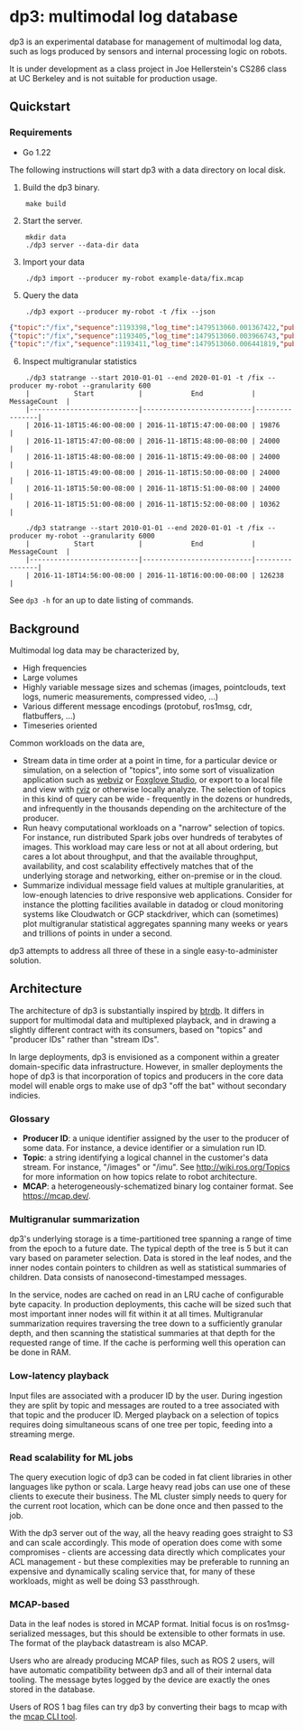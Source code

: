 # dp3: multimodal log database
dp3 is an experimental database for management of multimodal log data, such as
logs produced by sensors and internal processing logic on robots.

It is under development as a class project in Joe Hellerstein's CS286 class at
UC Berkeley and is not suitable for production usage.

## Quickstart

### Requirements
* Go 1.22

The following instructions will start dp3 with a data directory on local disk.

1. Build the dp3 binary.

```
    make build
```

2. Start the server.

```
    mkdir data
    ./dp3 server --data-dir data
```

3. Import your data

```
    ./dp3 import --producer my-robot example-data/fix.mcap
```

5. Query the data

```
    ./dp3 export --producer my-robot -t /fix --json
```

```json
{"topic":"/fix","sequence":1193398,"log_time":1479513060.001367422,"publish_time":1479513060.001367422,"data":{"header":{"seq":115877,"stamp":1479513060.000963926,"frame_id":"/imu"},"status":{"status":0,"service":0},"latitude":37.39954376220703,"longitude":-122.10643005371094,"altitude":-8.820882797241211,"position_covariance":[0,0,0,0,0,0,0,0,0],"position_covariance_type":0}}
{"topic":"/fix","sequence":1193405,"log_time":1479513060.003966743,"publish_time":1479513060.003966743,"data":{"header":{"seq":115878,"stamp":1479513060.003520011,"frame_id":"/imu"},"status":{"status":0,"service":0},"latitude":37.39954376220703,"longitude":-122.10643005371094,"altitude":-8.820837020874023,"position_covariance":[0,0,0,0,0,0,0,0,0],"position_covariance_type":0}}
{"topic":"/fix","sequence":1193411,"log_time":1479513060.006441819,"publish_time":1479513060.006441819,"data":{"header":{"seq":115879,"stamp":1479513060.005985975,"frame_id":"/imu"},"status":{"status":0,"service":0},"latitude":37.39954376220703,"longitude":-122.10643005371094,"altitude":-8.82080078125,"position_covariance":[0,0,0,0,0,0,0,0,0],"position_covariance_type":0}}
```

6. Inspect multigranular statistics

```
    ./dp3 statrange --start 2010-01-01 --end 2020-01-01 -t /fix --producer my-robot --granularity 600
    |           Start           |            End            |  MessageCount  |
    |---------------------------|---------------------------|----------------|
    | 2016-11-18T15:46:00-08:00 | 2016-11-18T15:47:00-08:00 | 19876          |
    | 2016-11-18T15:47:00-08:00 | 2016-11-18T15:48:00-08:00 | 24000          |
    | 2016-11-18T15:48:00-08:00 | 2016-11-18T15:49:00-08:00 | 24000          |
    | 2016-11-18T15:49:00-08:00 | 2016-11-18T15:50:00-08:00 | 24000          |
    | 2016-11-18T15:50:00-08:00 | 2016-11-18T15:51:00-08:00 | 24000          |
    | 2016-11-18T15:51:00-08:00 | 2016-11-18T15:52:00-08:00 | 10362          |
```


```
    ./dp3 statrange --start 2010-01-01 --end 2020-01-01 -t /fix --producer my-robot --granularity 6000
    |           Start           |            End            |  MessageCount  |
    |---------------------------|---------------------------|----------------|
    | 2016-11-18T14:56:00-08:00 | 2016-11-18T16:00:00-08:00 | 126238         |
```

See `dp3 -h` for an up to date listing of commands.

## Background
Multimodal log data may be characterized by,
* High frequencies
* Large volumes
* Highly variable message sizes and schemas (images, pointclouds, text logs,
  numeric measurements, compressed video, ...)
* Various different message encodings (protobuf, ros1msg, cdr, flatbuffers, ...)
* Timeseries oriented

Common workloads on the data are,
* Stream data in time order at a point in time, for a particular device or
  simulation, on a selection of "topics", into some sort of visualization
  application such as [webviz](https://webviz.io/) or [Foxglove
  Studio](https://foxglove.dev/), or export to a local file and view with
  [rviz](https://wiki.ros.org/rviz) or otherwise locally analyze. The selection
  of topics in this kind of query can be wide - frequently in the dozens or
  hundreds, and infrequently in the thousands depending on the architecture of
  the producer.
* Run heavy computational workloads on a "narrow" selection of topics. For
  instance, run distributed Spark jobs over hundreds of terabytes of images.
  This workload may care less or not at all about ordering, but cares a lot
  about throughput, and that the available throughput, availability, and cost
  scalability effectively matches that of the underlying storage and
  networking, either on-premise or in the cloud.
* Summarize individual message field values at multiple granularities, at
  low-enough latencies to drive responsive web applications. Consider for
  instance the plotting facilities available in datadog or cloud monitoring
  systems like Cloudwatch or GCP stackdriver, which can (sometimes) plot
  multigranular statistical aggregates spanning many weeks or years and
  trillions of points in under a second.

dp3 attempts to address all three of these in a single easy-to-administer
solution.

## Architecture
The architecture of dp3 is substantially inspired by
[btrdb](https://www.usenix.org/system/files/conference/fast16/fast16-papers-andersen.pdf).
It differs in support for multimodal data and multiplexed playback, and in
drawing a slightly different contract with its consumers, based on "topics" and
"producer IDs" rather than "stream IDs".

In large deployments, dp3 is envisioned as a component within a greater
domain-specific data infrastructure. However, in smaller deployments the hope
of dp3 is that incorporation of topics and producers in the core data model
will enable orgs to make use of dp3 "off the bat" without secondary indicies.

### Glossary
* **Producer ID**: a unique identifier assigned by the user to the producer of some
  data. For instance, a device identifier or a simulation run ID.
* **Topic**: a string identifying a logical channel in the customer's data stream.
  For instance, "/images" or "/imu". See http://wiki.ros.org/Topics for more
  information on how topics relate to robot architecture.
* **MCAP**: a heterogeneously-schematized binary log container format. See
  https://mcap.dev/.

### Multigranular summarization
dp3's underlying storage is a time-partitioned tree spanning a range of time
from the epoch to a future date. The typical depth of the tree is 5 but it can
vary based on parameter selection. Data is stored in the leaf nodes, and the
inner nodes contain pointers to children as well as statistical summaries of
children. Data consists of nanosecond-timestamped messages.

In the service, nodes are cached on read in an LRU cache of configurable byte
capacity. In production deployments, this cache will be sized such that most
important inner nodes will fit within it at all times. Multigranular
summarization requires traversing the tree down to a sufficiently granular
depth, and then scanning the statistical summaries at that depth for the
requested range of time. If the cache is performing well this operation can be
done in RAM.

### Low-latency playback
Input files are associated with a producer ID by the user. During ingestion
they are split by topic and messages are routed to a tree associated with that
topic and the producer ID. Merged playback on a selection of topics requires
doing simultaneous scans of one tree per topic, feeding into a streaming merge.

### Read scalability for ML jobs
The query execution logic of dp3 can be coded in fat client libraries in other
languages like python or scala. Large heavy read jobs can use one of these
clients to execute their business. The ML cluster simply needs to query for the
current root location, which can be done once and then passed to the job.

With the dp3 server out of the way, all the heavy reading goes straight to S3
and can scale accordingly. This mode of operation does come with some
compromises - clients are accessing data directly which complicates your ACL
management - but these complexities may be preferable to running an expensive
and dynamically scaling service that, for many of these workloads, might as
well be doing S3 passthrough.

### MCAP-based
Data in the leaf nodes is stored in MCAP format. Initial focus is on
ros1msg-serialized messages, but this should be extensible to other formats in
use. The format of the playback datastream is also MCAP.

Users who are already producing MCAP files, such as ROS 2 users, will have
automatic compatibility between dp3 and all of their internal data tooling. The
message bytes logged by the device are exactly the ones stored in the database.

Users of ROS 1 bag files can try dp3 by converting their bags to mcap with the
[mcap CLI tool](https://github.com/foxglove/mcap?tab=readme-ov-file#cli-tool).
